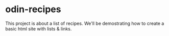 # odin-recipes

This project is about a list of recipes. We'll be demostrating how to create a basic html site with lists & links.